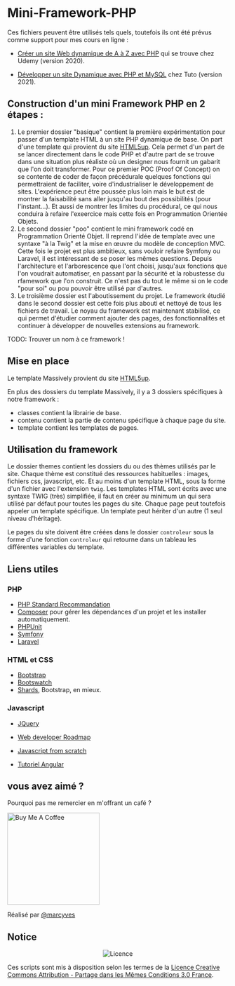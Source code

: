 # Mini-Framework-PHP

Ces fichiers peuvent être utilisés tels quels, toutefois ils ont été prévus comme support pour mes cours en ligne :

* [Créer un site Web dynamique de A à Z avec PHP](https://www.udemy.com/course/votre-site-web-en-php/?referralCode=6052B85326FD5DDC78EC) qui se trouve chez Udemy (version 2020).

* [Développer un site Dynamique avec PHP et MySQL](https://fr.tuto.com/php/developper-un-site-dynamique-avec-php-et-mysql,153511.html) chez Tuto (version 2021).

## Construction d'un mini Framework PHP en 2 étapes :

1. Le premier dossier "basique" contient la première expérimentation pour passer d'un template HTML à un site PHP dynamique de base. On part d'une template qui provient du site [HTML5up](https://html5up.net/). Cela permet d'un part de se lancer directement dans le code PHP et d'autre part de se trouve dans une situation plus réaliste où un designer nous fournit un gabarit que l'on doit transformer. Pour ce premier POC (Proof Of Concept) on se contente de coder de façon précédurale quelques fonctions qui permettraient de faciliter, voire d'industrialiser le développement de sites. L'expérience peut être poussée plus loin mais le but est de montrer la faisabilité sans aller jusqu'au bout des possibilités (pour l'instant...). Et aussi de montrer les limites du procédural, ce qui nous conduira à refaire l'exeercice mais cette fois en Programmation Orientée Objets.
2. Le second dossier "poo" contient le mini framework codé en Programmation Orienté Objet. Il reprend l'idée de template avec une syntaxe "à la Twig" et la mise en œuvre du modèle de conception MVC. Cette fois le projet est plus ambitieux, sans vouloir refaire Symfony ou Laravel, il est intéressant de se poser les mêmes questions. Depuis l'architecture et l'arborescence que l'ont choisi, jusqu'aux fonctions que l'on voudrait automatiser, en passant par la sécurité et la robustesse du rfamework que l'on construit. Ce n'est pas du tout le même si on le code "pour soi" ou pou pouvoir être utilisé par d'autres.
3. Le troisième dossier est l'aboutissement du projet. Le framework étudié dans le second dossier est cette fois plus abouti et nettoyé de tous les fichiers de travail. Le noyau du framework est maintenant stabilisé, ce qui permet d'étudier comment ajouter des pages, des fonctionnalités et continuer à développer de nouvelles extensions au framework.

TODO: Trouver un nom à ce framework !

## Mise en place

Le template Massively provient du site [HTML5up](https://html5up.net/).

En plus des dossiers du template Massively, il y a 3 dossiers spécifiques à notre framework :

- classes contient la librairie de base.
- contenu contient la partie de contenu spécifique à chaque page du site.
- template contient les templates de pages.

## Utilisation du framework

Le dossier themes contient les dossiers du ou des thèmes utilisés par le site. Chaque thème est constitué des ressources habituelles : images, fichiers css, javascript, etc. Et au moins d'un template HTML, sous la forme d'un fichier avec l'extension `twig`.
Les templates HTML sont écrits avec une syntaxe TWIG (très) simplifiée, il faut en créer au minimum un qui sera utilisé par défaut pour toutes les pages du site. Chaque page peut toutefois appeler un template spécifique.
Un template peut hériter d'un autre (1 seul niveau d'héritage).

Le pages du site doivent être créées dans le dossier `controleur` sous la forme d'une fonction `controleur` qui retourne dans un tableau les différentes variables du template.

## Liens utiles

### PHP

- [PHP Standard Recommandation](https://www.php-fig.org/psr/)
- [Composer](https://getcomposer.org/) pour gérer les dépendances d'un projet et les installer automatiquement.
- [PHPUnit](https://phpunit.de/)
- [Symfony](https://symfony.com/)
- [Laravel](https://laravel.com/)

### HTML et CSS

- [Bootstrap](https://getbootstrap.com/)
- [Bootswatch](https://bootswatch.com/)
- [Shards](https://designrevision.com/downloads/shards/), Bootstrap, en mieux.

### Javascript

- [JQuery](https://jquery.com/)

- [Web developer Roadmap](https://github.com/kamranahmedse/developer-roadmap)
- [Javascript from scratch](https://github.com/naomihauret/js-stack-from-scratch/)
- [Tutoriel Angular](https://www.dropbox.com/s/ad1va8ia9blf9mi/Capture%20d%27%C3%A9cran%202019-07-11%2020.44.57.png?dl=0)

## vous avez aimé ?
Pourquoi pas me remercier en m'offrant un café ?

<a href="https://www.buymeacoffee.com/marcyves" target="_blank"><img src="https://cdn.buymeacoffee.com/buttons/v2/default-blue.png" alt="Buy Me A Coffee" width="210" ></a>

Réalisé par [@marcyves](https://github.com/marcyves)
## Notice

<p align="center"><img src="https://licensebuttons.net/l/by-sa/3.0/fr/88x31.png" alt="Licence"></p>

Ces scripts sont mis à disposition selon les termes de la [Licence Creative Commons Attribution - Partage dans les Mêmes Conditions 3.0 France](https://creativecommons.org/licenses/by-sa/3.0/fr/).
